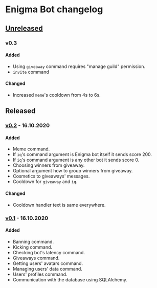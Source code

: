 # Enigma Bot changelog

## [Unreleased]
### v0.3
#### Added
- Using `giveaway` command requires "manage guild" permission.
- `invite` command
#### Changed
- Increased `meme`'s cooldown from 4s to 6s.

## Released

### [v0.2] - 16.10.2020
#### Added
- Meme command.
- If `iq`'s command argument is Enigma bot itself it sends score 200.
- If `iq`'s command argument is any other bot it sends score 0.
- Choosing winners from giveaway.
- Optional argument how to group winners from giveaway.
- Cosmetics to giveaways' messages.
- Cooldown for `giveaway` and `iq`.
#### Changed
- Cooldown handler text is same everywhere.

### [v0.1] - 16.10.2020
#### Added
- Banning command.
- Kicking command.
- Checking bot's latency command.
- Giveaways command.
- Getting users' avatars command.
- Managing users' data command.
- Users' profiles command.
- Communication with the database using SQLAlchemy.


[Unreleased]: https://github.com/AnonymousX86/Enigma-Bot/compare/v1.0...HEAD
[v0.2]: https://github.com/AnonymousX86/Enigma-Bot/releases/tag/v0.2
[v0.1]: https://github.com/AnonymousX86/Enigma-Bot/releases/tag/v0.1

